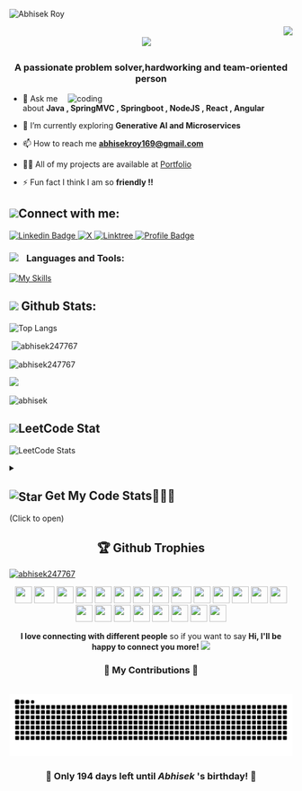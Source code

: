 <!-- ![Abhisek Roy](https://user-images.githubusercontent.com/69287212/196266752-97430395-831c-4588-abb1-0174c7bd4420.gif) -->

![Abhisek Roy](https://github.com/user-attachments/assets/3bf2adf8-ea4f-4d9c-a6db-b01a1da41855)


<img align="right" src="https://visitor-badge.laobi.icu/badge?page_id=salesp07.salesp07" />


<h2 align="center">
  <img src="https://readme-typing-svg.herokuapp.com/?font=Righteous&size=35&center=true&vCenter=true&width=500&height=70&duration=4000&lines=Hi+There!+👋;+I'm+Abhisek+Roy;Full-Stack+Software+Developer;+Open+Source+Contributor;" />
</h2>


<h3 align="center">A passionate problem solver,hardworking and team-oriented person </h3>


<img align="right" alt="coding" width="400" src="https://cdn.dribbble.com/users/926537/screenshots/4502924/python-2.gif">
<!-- <p align="left"> <a href="https://twitter.com/abhisekroy169" target="blank"><img src="[https://img.shields.io/twitter/follow/abhisekroy169?logo=twitter&style=for-the-badge]" alt="abhisekroy169" /></a> </p> -->

- 💬 Ask me about **Java , SpringMVC , Springboot , NodeJS , React , Angular**

- 🌱 I’m currently exploring **Generative AI and Microservices**

- 📫 How to reach me **abhisekroy169@gmail.com**

- 👨‍💻 All of my projects are available at [Portfolio](https://abhisek247767.github.io/AbhisekRoy-SDE/)

- ⚡ Fun fact I think I am so **friendly !!**



<h2><img src="https://raw.githubusercontent.com/ShahriarShafin/ShahriarShafin/main/Assets/handshake.gif" width="60">Connect with me:</h2>
<div id="badges">
  
   <a href="https://www.linkedin.com/in/royabhisek247767/">
    <img src="https://img.shields.io/badge/Linkedin-blue?style=for-the-badge&logo=linkedin&logoColor=white" alt="Linkedin Badge"/>

<a href="https://x.com/abhisekroy169">
  <img src="https://img.shields.io/badge/X-%23000000.svg?style=for-the-badge&logo=X&logoColor=white"
       alt="X" />
</a>

<a href="https://linktr.ee/abhisekroy">
  <img src="https://img.shields.io/badge/linktree-1de9b6?style=for-the-badge&logo=linktree&logoColor=white"
       alt="Linktree" />
</a>


  </a>
   <a href="https://abhisek247767.github.io/AbhisekRoy-SDE/">
    <img src="https://img.shields.io/badge/Profile-B7472A?style=for-the-badge&logo=Profile&logoColor=white" alt="Profile Badge"/>
  </a>
  
</div>



<h3 align="left"><img align='left' src="https://raw.githubusercontent.com/Tarikul-Islam-Anik/Animated-Fluent-Emojis/master/Emojis/Travel%20and%20places/Rocket.png" width="30" align="center">Languages and Tools:</h3>


[![My Skills](https://skillicons.dev/icons?i=html,css,js,react,redux,yarn,npm,vite,vercel,ts,angular,tailwind,jest,nodejs,express,nginx,java,maven,spring,hibernate,c,cpp,python,postman,jenkins,linux,ubuntu,rabbitmq,mongodb,mysql,github,gitlab,git,elasticsearch,vscode,sublime,postgres,docker,aws,redis&perline=20)](https://skillicons.dev)

<h2><img src="https://media4.giphy.com/media/MIGbtLZoVjbl0bYbAd/giphy.gif?cid=ecf05e472t2h0i8d7dcjaoau9iqtchhr899hxmpxzzgc7lyw&rid=giphy.gif" width="30">    Github Stats:</h2>

<!--<p><img align="left" src="https://github-readme-stats.vercel.app/api/top-langs?username=abhisek247767&theme=aura&show_icons=true&locale=en&layout=compact" alt="abhisek247767" /></p>-->
![Top Langs](https://github-readme-stats.vercel.app/api/top-langs?username=abhisek247767&theme=aura&show_icons=true&locale=en&layout=compact&hide=jupyter%20notebook,HTML,SCSS)


<p>&nbsp;<img align="center" src="https://github-readme-stats.vercel.app/api?username=abhisek247767&theme=aura&show_icons=true&locale=en" alt="abhisek247767"/></p>

<p><img align="center" src="https://github-readme-streak-stats.herokuapp.com/?user=abhisek247767&&theme=tokyonight" alt="abhisek247767"/></p>



![](http://github-profile-summary-cards.vercel.app/api/cards/profile-details?username=abhisek247767&theme=aura) 
<p align="left">
  <img src="https://github-contributor-stats.vercel.app/api?username=abhisek247767&layout=compact&limit=5&theme=aura&hide_border=true&combine_all_yearly_contributions=true" alt="abhisek"" />
</p>


<h2><img src="https://media4.giphy.com/media/MIGbtLZoVjbl0bYbAd/giphy.gif?cid=ecf05e472t2h0i8d7dcjaoau9iqtchhr899hxmpxzzgc7lyw&rid=giphy.gif" width="30">LeetCode Stat</h2>

![LeetCode Stats](https://leetcard.jacoblin.cool/abhisek247767?theme=wtf&font=Chenla)





<details>	
    <summary><h2><img src="https://raw.githubusercontent.com/Tarikul-Islam-Anik/Animated-Fluent-Emojis/master/Emojis/Travel%20and%20places/Star.png" alt="Star" width="30" align=center /> Get My Code Stats👨🏻‍💻</h2>(Click to open)</summary><br>
<!--START_SECTION:waka-->


**I'm an Early 🐤** 

```text
🌞 Morning                1690 commits        ████████░░░░░░░░░░░░░░░░░   32.94 % 
🌆 Daytime                2078 commits        ██████████░░░░░░░░░░░░░░░   40.51 % 
🌃 Evening                869 commits         ████░░░░░░░░░░░░░░░░░░░░░   16.94 % 
🌙 Night                  493 commits         ██░░░░░░░░░░░░░░░░░░░░░░░   09.61 % 
```
📅 **I'm Most Productive on Tuesday** 

```text
Monday                   90 commits         ████░░░░░░░░░░░░░░░░░░░░░   17.62 % 
Tuesday                  133 commits        ██████░░░░░░░░░░░░░░░░░░░   25.96 % 
Wednesday                104 commits        █████░░░░░░░░░░░░░░░░░░░░   20.31 % 
Thursday                 32 commits         ██░░░░░░░░░░░░░░░░░░░░░░░   06.39 % 
Friday                   30 commits         █░░░░░░░░░░░░░░░░░░░░░░░░   05.85 % 
Saturday                 43 commits         ██░░░░░░░░░░░░░░░░░░░░░░░   08.48 % 
Sunday                   78 commits         ████░░░░░░░░░░░░░░░░░░░░░   15.38 % 
```


📊 **This Week I Spent My Time On** 

```text
🕑︎ Time Zone: Asia/Kolkata

💬 Programming Languages: 
JavaScript               10 hrs 10 mins      ████████████████████░░░░░   80.11 % 
TypeScript               2 hrs 3 mins        ███░░░░░░░░░░░░░░░░░░░░░░   10.19 % 
Java                     1 hr 19 mins        ██░░░░░░░░░░░░░░░░░░░░░░░   06.53 % 
HTML                     14 mins             ░░░░░░░░░░░░░░░░░░░░░░░░░   01.22 % 
Other                    9 mins              ░░░░░░░░░░░░░░░░░░░░░░░░░   00.76 % 

🐱‍💻 Projects: 
SproutsAI Website        8 hrs 19 mins       ██████████░░░░░░░░░░░░░░░   41.19 % 
Open Surce Contribution  1 hr 58 mins        ██░░░░░░░░░░░░░░░░░░░░░░░   09.74 % 
Frontend - Late          1 hr 46 mins        ██░░░░░░░░░░░░░░░░░░░░░░░   08.77 % 
Error-frontend           1 hr 43 mins        ██░░░░░░░░░░░░░░░░░░░░░░░   08.58 % 
Backend                  1 hr 27 mins        ██░░░░░░░░░░░░░░░░░░░░░░░   07.18 % 

💻 Operating System: 
Windows                  6 hrs 11 mins      ██████████░░░░░░░░░░░░░░░   40.00 %
Ubuntu                   6 hrs 10 mins      ███████████████░░░░░░░░░░   60.00 %
```

**I Mostly Code in JavaScript** 

```text
JavaScript               21 repos            ███████████░░░░░░░░░░░░░░   45.65 % 
HTML                     8 repos             ████░░░░░░░░░░░░░░░░░░░░░   17.39 % 
CSS                      4 repos             ██░░░░░░░░░░░░░░░░░░░░░░░   08.70 % 
Java                     5 repos             ██░░░░░░░░░░░░░░░░░░░░░░░   06.52 % 
ASP.NET                  1 repo              █░░░░░░░░░░░░░░░░░░░░░░░░   02.17 % 
```

<!--END_SECTION:waka-->
   </details> 
   

<h2 align="center" >🏆 Github Trophies</h2>

 <p align="left"> <a href="https://github.com/ryo-ma/github-profile-trophy"><img src="https://github-profile-trophy.vercel.app/?username=abhisek247767&theme=radical" alt="abhisek247767" /></a></p>


 <div align="center">
    <img src="https://cultofthepartyparrot.com/flags/hd/indiaparrot.gif" width="30" height="30"/>
    <img src="https://cultofthepartyparrot.com/parrots/asyncparrot.gif" width="36" height="30"/>
    <img src="https://cultofthepartyparrot.com/parrots/hd/60fpsparrot.gif" width="30" height="30"/>
    <img src="https://cultofthepartyparrot.com/parrots/hd/jumpingparrot.gif" width="30" height="30"/>
    <img src="https://cultofthepartyparrot.com/parrots/hd/opensourceparrot.gif" width="30" height="30"/>
    <img src="https://cultofthepartyparrot.com/parrots/hd/dealwithitnowparrot.gif" width="30" height="30"/>
    <img src="https://cultofthepartyparrot.com/parrots/hd/hypnoparrotlight.gif" width="30" height="30"/>
    <img src="https://cultofthepartyparrot.com/parrots/databaseparrot.gif" width="30" height="30"/>
    <img src="https://cultofthepartyparrot.com/parrots/fixparrot.gif" width="36" height="30"/>
    <img src="https://cultofthepartyparrot.com/parrots/hd/laptop_parrot.gif" width="30" height="30"/>
    <img src="https://cultofthepartyparrot.com/parrots/hd/spinningparrot.gif" width="30" height="30"/>
    <img src="https://cultofthepartyparrot.com/parrots/hd/levitationparrot.gif" width="30" height="30"/>
    <img src="https://cultofthepartyparrot.com/parrots/hd/meldparrot.gif" width="30" height="30"/>
    <img src="https://cultofthepartyparrot.com/parrots/slomoparrot.gif" width="30" height="30"/>
    <img src="https://cultofthepartyparrot.com/parrots/hd/moonwalkingparrot.gif" width="30" height="30"/>
    <img src="https://cultofthepartyparrot.com/parrots/hd/stableparrot.gif" width="30" height="30"/>
    <img src="https://cultofthepartyparrot.com/parrots/hd/scienceparrot.gif" width="30" height="30"/>
    <img src="https://cultofthepartyparrot.com/parrots/hd/pirateparrot.gif" width="30" height="30"/>
    <img src="https://cultofthepartyparrot.com/parrots/hd/footballparrot.gif" width="30" height="30"/>
    <img src="https://cultofthepartyparrot.com/parrots/hd/illuminatiparrot.gif" width="30" height="30"/>
    <img src="https://cultofthepartyparrot.com/parrots/hd/hypnoparrotdark.gif" width="30" height="30"/>
    <img src="https://cultofthepartyparrot.com/parrots/hd/mustacheparrot.gif" width="30" height="30"/>
</div>

<p align="center"><b>I love connecting with different people</b> so if you want to say <b>Hi, I'll be happy to connect you more!</b> <img src="https://user-images.githubusercontent.com/74038190/241763891-7bb1e704-6026-48f9-8435-2f4d40101348.gif" width="40"></p>

<div align="center">
  <h3>🐍 My Contributions 🐍</h3>
  <br>
  <img alt="snake eating my contributions" src="https://raw.githubusercontent.com/abhisek247767/abhisek247767/output/github-contribution-grid-snake.svg" />
  
</div>

<!-- BIRTHDAY_MESSAGE_START -->
<h3 align="center">🎉 Only <strong>194 days</strong> left until <em>Abhisek </em>'s birthday! 🎂</h3>
<!-- BIRTHDAY_MESSAGE_END -->











